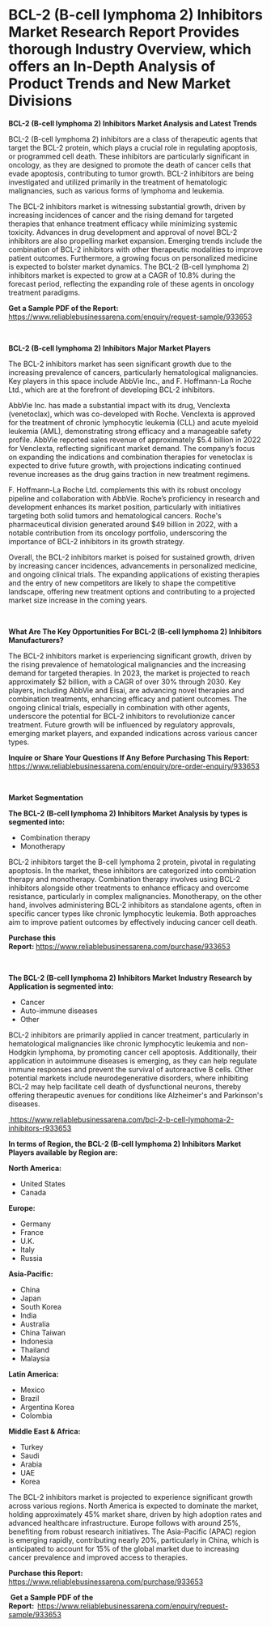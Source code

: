 <p><h1>BCL-2 (B-cell lymphoma 2) Inhibitors Market Research Report Provides thorough Industry Overview, which offers an In-Depth Analysis of Product Trends and New Market Divisions</h1></p><p><strong>BCL-2 (B-cell lymphoma 2) Inhibitors Market Analysis and Latest Trends</strong></p>
<p><p>BCL-2 (B-cell lymphoma 2) inhibitors are a class of therapeutic agents that target the BCL-2 protein, which plays a crucial role in regulating apoptosis, or programmed cell death. These inhibitors are particularly significant in oncology, as they are designed to promote the death of cancer cells that evade apoptosis, contributing to tumor growth. BCL-2 inhibitors are being investigated and utilized primarily in the treatment of hematologic malignancies, such as various forms of lymphoma and leukemia.</p><p>The BCL-2 inhibitors market is witnessing substantial growth, driven by increasing incidences of cancer and the rising demand for targeted therapies that enhance treatment efficacy while minimizing systemic toxicity. Advances in drug development and approval of novel BCL-2 inhibitors are also propelling market expansion. Emerging trends include the combination of BCL-2 inhibitors with other therapeutic modalities to improve patient outcomes. Furthermore, a growing focus on personalized medicine is expected to bolster market dynamics. The BCL-2 (B-cell lymphoma 2) inhibitors market is expected to grow at a CAGR of 10.8% during the forecast period, reflecting the expanding role of these agents in oncology treatment paradigms.</p></p>
<p><strong>Get a Sample PDF of the Report:&nbsp;</strong> <a href="https://www.reliablebusinessarena.com/enquiry/request-sample/933653?utm_campaign=2177&utm_medium=2&utm_source=Github&utm_content=ia&utm_term=19042025&utm_id=bcl-2-b-cell-lymphoma-2-inhibitors">https://www.reliablebusinessarena.com/enquiry/request-sample/933653</a></p>
<p>&nbsp;</p>
<p><strong>BCL-2 (B-cell lymphoma 2) Inhibitors Major Market Players</strong></p>
<p><p>The BCL-2 inhibitors market has seen significant growth due to the increasing prevalence of cancers, particularly hematological malignancies. Key players in this space include AbbVie Inc., and F. Hoffmann-La Roche Ltd., which are at the forefront of developing BCL-2 inhibitors.</p><p>AbbVie Inc. has made a substantial impact with its drug, Venclexta (venetoclax), which was co-developed with Roche. Venclexta is approved for the treatment of chronic lymphocytic leukemia (CLL) and acute myeloid leukemia (AML), demonstrating strong efficacy and a manageable safety profile. AbbVie reported sales revenue of approximately $5.4 billion in 2022 for Venclexta, reflecting significant market demand. The company’s focus on expanding the indications and combination therapies for venetoclax is expected to drive future growth, with projections indicating continued revenue increases as the drug gains traction in new treatment regimens.</p><p>F. Hoffmann-La Roche Ltd. complements this with its robust oncology pipeline and collaboration with AbbVie. Roche’s proficiency in research and development enhances its market position, particularly with initiatives targeting both solid tumors and hematological cancers. Roche's pharmaceutical division generated around $49 billion in 2022, with a notable contribution from its oncology portfolio, underscoring the importance of BCL-2 inhibitors in its growth strategy.</p><p>Overall, the BCL-2 inhibitors market is poised for sustained growth, driven by increasing cancer incidences, advancements in personalized medicine, and ongoing clinical trials. The expanding applications of existing therapies and the entry of new competitors are likely to shape the competitive landscape, offering new treatment options and contributing to a projected market size increase in the coming years.</p></p>
<p>&nbsp;</p>
<p><strong>What Are The Key Opportunities For BCL-2 (B-cell lymphoma 2) Inhibitors Manufacturers?</strong></p>
<p><p>The BCL-2 inhibitors market is experiencing significant growth, driven by the rising prevalence of hematological malignancies and the increasing demand for targeted therapies. In 2023, the market is projected to reach approximately $2 billion, with a CAGR of over 30% through 2030. Key players, including AbbVie and Eisai, are advancing novel therapies and combination treatments, enhancing efficacy and patient outcomes. The ongoing clinical trials, especially in combination with other agents, underscore the potential for BCL-2 inhibitors to revolutionize cancer treatment. Future growth will be influenced by regulatory approvals, emerging market players, and expanded indications across various cancer types.</p></p>
<p><strong>Inquire or Share Your Questions If Any Before Purchasing This Report:</strong> <a href="https://www.reliablebusinessarena.com/enquiry/pre-order-enquiry/933653?utm_campaign=2177&utm_medium=2&utm_source=Github&utm_content=ia&utm_term=19042025&utm_id=bcl-2-b-cell-lymphoma-2-inhibitors">https://www.reliablebusinessarena.com/enquiry/pre-order-enquiry/933653</a></p>
<p>&nbsp;</p>
<p><strong>Market Segmentation</strong></p>
<p><strong>The BCL-2 (B-cell lymphoma 2) Inhibitors Market Analysis by types is segmented into:</strong></p>
<p><ul><li>Combination therapy</li><li>Monotherapy</li></ul></p>
<p><p>BCL-2 inhibitors target the B-cell lymphoma 2 protein, pivotal in regulating apoptosis. In the market, these inhibitors are categorized into combination therapy and monotherapy. Combination therapy involves using BCL-2 inhibitors alongside other treatments to enhance efficacy and overcome resistance, particularly in complex malignancies. Monotherapy, on the other hand, involves administering BCL-2 inhibitors as standalone agents, often in specific cancer types like chronic lymphocytic leukemia. Both approaches aim to improve patient outcomes by effectively inducing cancer cell death.</p></p>
<p><strong>Purchase this Report:&nbsp;</strong><a href="https://www.reliablebusinessarena.com/purchase/933653?utm_campaign=2177&utm_medium=2&utm_source=Github&utm_content=ia&utm_term=19042025&utm_id=bcl-2-b-cell-lymphoma-2-inhibitors">https://www.reliablebusinessarena.com/purchase/933653</a></p>
<p>&nbsp;</p>
<p><strong>The BCL-2 (B-cell lymphoma 2) Inhibitors Market Industry Research by Application is segmented into:</strong></p>
<p><ul><li>Cancer</li><li>Auto-immune diseases</li><li>Other</li></ul></p>
<p><p>BCL-2 inhibitors are primarily applied in cancer treatment, particularly in hematological malignancies like chronic lymphocytic leukemia and non-Hodgkin lymphoma, by promoting cancer cell apoptosis. Additionally, their application in autoimmune diseases is emerging, as they can help regulate immune responses and prevent the survival of autoreactive B cells. Other potential markets include neurodegenerative disorders, where inhibiting BCL-2 may help facilitate cell death of dysfunctional neurons, thereby offering therapeutic avenues for conditions like Alzheimer's and Parkinson's diseases.</p></p>
<p><a href="https://www.reliablebusinessarena.com/bcl-2-b-cell-lymphoma-2-inhibitors-r933653?utm_campaign=2177&utm_medium=2&utm_source=Github&utm_content=ia&utm_term=19042025&utm_id=bcl-2-b-cell-lymphoma-2-inhibitors">&nbsp;https://www.reliablebusinessarena.com/bcl-2-b-cell-lymphoma-2-inhibitors-r933653</a></p>
<p><strong>In terms of Region, the BCL-2 (B-cell lymphoma 2) Inhibitors Market Players available by Region are:</strong></p>
<p>
    <p> <strong> North America: </strong>
        <ul>
            <li>United States</li>
            <li>Canada</li>
        </ul>
        </p> 
    <p> <strong> Europe: </strong>
        <ul>
            <li>Germany</li>
            <li>France</li>
            <li>U.K.</li>
            <li>Italy</li>
            <li>Russia</li>
        </ul>
        </p> 
    <p> <strong> Asia-Pacific: </strong>
        <ul>
            <li>China</li>
            <li>Japan</li>
            <li>South Korea</li>
            <li>India</li>
            <li>Australia</li>
            <li>China Taiwan</li>
            <li>Indonesia</li>
            <li>Thailand</li>
            <li>Malaysia</li>
        </ul>
        </p> 
    <p> <strong> Latin America: </strong>
        <ul>
            <li>Mexico</li>
            <li>Brazil</li>
            <li>Argentina Korea</li>
            <li>Colombia</li>
        </ul>
        </p> 
    <p> <strong> Middle East & Africa: </strong>
        <ul>
            <li>Turkey</li>
            <li>Saudi</li>
            <li>Arabia</li>
            <li>UAE</li>
            <li>Korea</li>
        </ul>
    </p>
    </p>
<p><p>The BCL-2 inhibitors market is projected to experience significant growth across various regions. North America is expected to dominate the market, holding approximately 45% market share, driven by high adoption rates and advanced healthcare infrastructure. Europe follows with around 25%, benefiting from robust research initiatives. The Asia-Pacific (APAC) region is emerging rapidly, contributing nearly 20%, particularly in China, which is anticipated to account for 15% of the global market due to increasing cancer prevalence and improved access to therapies.</p></p>
<p><strong>Purchase this Report: </strong><a href="https://www.reliablebusinessarena.com/purchase/933653?utm_campaign=2177&utm_medium=2&utm_source=Github&utm_content=ia&utm_term=19042025&utm_id=bcl-2-b-cell-lymphoma-2-inhibitors">https://www.reliablebusinessarena.com/purchase/933653</a></p>
<p>&nbsp;<strong>Get a Sample PDF of the Report:&nbsp;&nbsp;</strong><a href="https://www.reliablebusinessarena.com/enquiry/request-sample/933653?utm_campaign=2177&utm_medium=2&utm_source=Github&utm_content=ia&utm_term=19042025&utm_id=bcl-2-b-cell-lymphoma-2-inhibitors">https://www.reliablebusinessarena.com/enquiry/request-sample/933653</a></p>
<p><strong></strong></p>
<p><p></p><p></p><p></p></p>